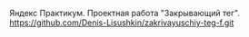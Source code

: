 Яндекс Практикум. Проектная работа "Закрывающий тег".
https://github.com/Denis-Lisushkin/zakrivayuschiy-teg-f.git